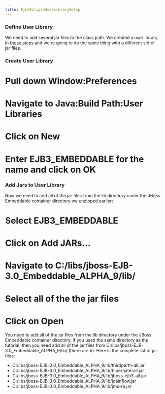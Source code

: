 ```yaml
---
title: Ejb3EclipseUserLibrarySetup
---
```

### Define User Library
We need to add several jar files to the class path. We created a user library in [these steps](JPA_Tutorial_1_Eclipse_Project_Setup#ClasspathVariables) and we're going to do the same thing with a different set of jar files.

### Create User Library
# Pull down **Window:Preferences**
# Navigate to **Java:Build Path:User Libraries**
# Click on **New**
# Enter **EJB3_EMBEDDABLE** for the name and click on **OK**

### Add Jars to User Library
Now we need to add all of the jar files from the lib directory under the JBoss Embeddable container directory we unzipped earlier:
# Select **EJB3_EMBEDDABLE**
# Click on **Add JARs...**
# Navigate to C:/libs/jboss-EJB-3.0_Embeddable_ALPHA_9/lib/
# Select all of the the jar files
# Click on **Open**

You need to add all of the jar files from the lib directory under the JBoss Embeddable container directory. If you used the same directory as the tutorial, then you need add all of the jar files from C:/libs/jboss-EJB-3.0_Embeddable_ALPHA_9/lib/ (there are 5). Here is the complete list of jar files:
* C:/libs/jboss-EJB-3.0_Embeddable_ALPHA_9/lib/thirdparth-all.jar
* C:/libs/jboss-EJB-3.0_Embeddable_ALPHA_9/lib/hibernate-all.jar
* C:/libs/jboss-EJB-3.0_Embeddable_ALPHA_9/lib/jboss-ejb3-all.jar
* C:/libs/jboss-EJB-3.0_Embeddable_ALPHA_9/lib/jcainflow.jar
* C:/libs/jboss-EJB-3.0_Embeddable_ALPHA_9/lib/jms-ra.jar
